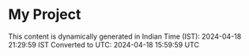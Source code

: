 # My Project

This content is dynamically generated in Indian Time (IST): 2024-04-18 21:29:59 IST
Converted to UTC: 2024-04-18 15:59:59 UTC
